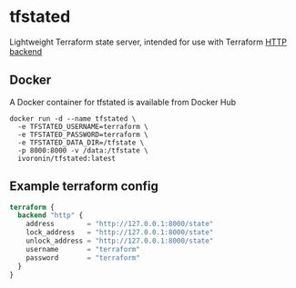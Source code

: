 # tfstated
Lightweight Terraform state server, intended for use with Terraform [HTTP backend](https://www.terraform.io/docs/backends/types/http.html)

## Docker
A Docker container for tfstated is available from Docker Hub
```shell
docker run -d --name tfstated \
  -e TFSTATED_USERNAME=terraform \
  -e TFSTATED_PASSWORD=terraform \
  -e TFSTATED_DATA_DIR=/tfstate \
  -p 8000:8000 -v /data:/tfstate \
  ivoronin/tfstated:latest
```

## Example terraform config
```terraform
terraform {
  backend "http" {
    address        = "http://127.0.0.1:8000/state"
    lock_address   = "http://127.0.0.1:8000/state"
    unlock_address = "http://127.0.0.1:8000/state"
    username       = "terraform"
    password       = "terraform"
  }
}
```
